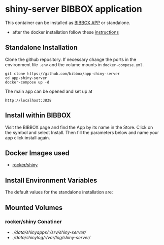 # shiny-server BIBBOX application

This container can be installed as [BIBBOX APP](https://bibbox.readthedocs.io/en/latest/ "BIBBOX App Store") or standalone. 

- after the docker installation follow these [instructions](INSTALL-APP.md)

## Standalone Installation 

Clone the github repository. If necessary change the ports in the environment file `.env` and the volume mounts in `docker-compose.yml`.

```
git clone https://github.com/bibbox/app-shiny-server
cd app-shiny-server
docker-compose up -d
```

The main app can be opened and set up at
```
http://localhost:3838
```

## Install within BIBBOX

Visit the BIBBOX page and find the App by its name in the Store. Click on the symbol and select Install. Then fill the parameters below and name your app click install again.

## Docker Images used
  - [rocker/shiny](https://hub.docker.com/r/rocker/shiny) 


 
## Install Environment Variables

  
The default values for the standalone installation are:

  
## Mounted Volumes
### rocker/shiny Conatiner
  - *./data/shinyapps/:/srv/shiny-server/*
  - *./data/shinylog/:/var/log/shiny-server/*
